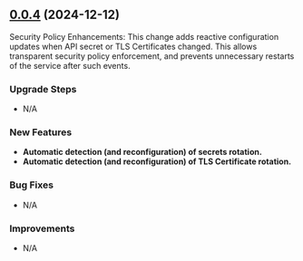 ## [0.0.4](https://github.com/Cloudzero/cloudzero-insights-controller/compare/v0.0.4...v0.0.3) (2024-12-12)

Security Policy Enhancements: This change adds reactive configuration updates when API secret or TLS Certificates changed. This allows transparent security policy enforcement, and prevents unnecessary restarts of the service after such events.

### Upgrade Steps
* N/A

### New Features
* **Automatic detection (and reconfiguration) of secrets rotation.**
* **Automatic detection (and reconfiguration) of TLS Certificate rotation.**


### Bug Fixes
* N/A

### Improvements
* N/A

